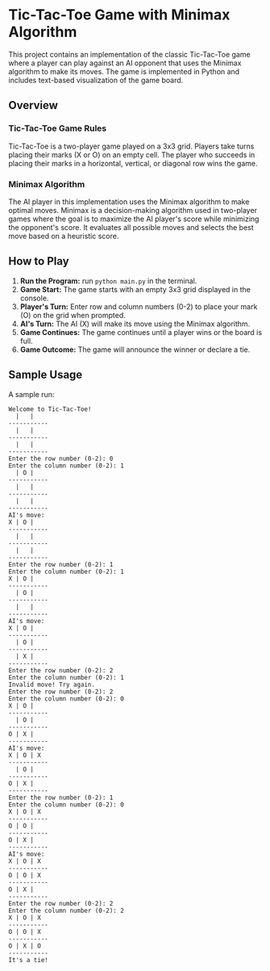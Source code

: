# Tic-Tac-Toe Game with Minimax Algorithm

This project contains an implementation of the classic Tic-Tac-Toe game where a player can play against an AI opponent that uses the Minimax algorithm to make its moves. The game is implemented in Python and includes text-based visualization of the game board.

## Overview

### Tic-Tac-Toe Game Rules

Tic-Tac-Toe is a two-player game played on a 3x3 grid. Players take turns placing their marks (X or O) on an empty cell. The player who succeeds in placing their marks in a horizontal, vertical, or diagonal row wins the game.

### Minimax Algorithm

The AI player in this implementation uses the Minimax algorithm to make optimal moves. Minimax is a decision-making algorithm used in two-player games where the goal is to maximize the AI player's score while minimizing the opponent's score. It evaluates all possible moves and selects the best move based on a heuristic score.


## How to Play

1. **Run the Program:** run `python main.py` in the terminal.
2. **Game Start:** The game starts with an empty 3x3 grid displayed in the console.
3. **Player's Turn:** Enter row and column numbers (0-2) to place your mark (O) on the grid when prompted.
4. **AI's Turn:** The AI (X) will make its move using the Minimax algorithm.
5. **Game Continues:** The game continues until a player wins or the board is full.
6. **Game Outcome:** The game will announce the winner or declare a tie.

## Sample Usage

A sample run:

```
Welcome to Tic-Tac-Toe!
  |   |  
-----------
  |   |  
-----------
  |   |  
-----------
Enter the row number (0-2): 0
Enter the column number (0-2): 1
  | O |  
-----------
  |   |  
-----------
  |   |  
-----------
AI's move:
X | O |  
-----------
  |   |  
-----------
  |   |  
-----------
Enter the row number (0-2): 1
Enter the column number (0-2): 1
X | O |  
-----------
  | O |  
-----------
  |   |  
-----------
AI's move:
X | O |  
-----------
  | O |  
-----------
  | X |  
-----------
Enter the row number (0-2): 2
Enter the column number (0-2): 1
Invalid move! Try again.
Enter the row number (0-2): 2
Enter the column number (0-2): 0
X | O |  
-----------
  | O |  
-----------
O | X |  
-----------
AI's move:
X | O | X
-----------
  | O |  
-----------
O | X |  
-----------
Enter the row number (0-2): 1
Enter the column number (0-2): 0
X | O | X
-----------
O | O |  
-----------
O | X |  
-----------
AI's move:
X | O | X
-----------
O | O | X
-----------
O | X |  
-----------
Enter the row number (0-2): 2
Enter the column number (0-2): 2
X | O | X
-----------
O | O | X
-----------
O | X | O
-----------
It's a tie!
```
